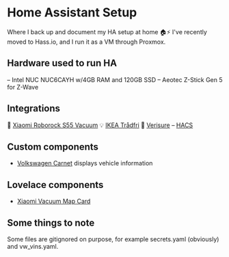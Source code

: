 # Home Assistant Setup 

Where I back up and document my HA setup at home 🏠⚡️ 
I've recently moved to Hass.io, and I run it as a VM through Proxmox.

## Hardware used to run HA 
– Intel NUC NUC6CAYH w/4GB RAM and 120GB SSD
– Aeotec Z-Stick Gen 5 for Z-Wave

## Integrations 
🧹 [Xiaomi Roborock S55 Vacuum](https://www.home-assistant.io/integrations/vacuum.xiaomi_miio/)
💡 [IKEA Trådfri](https://www.home-assistant.io/integrations/tradfri)
🚨 [Verisure](https://www.home-assistant.io/integrations/verisure)
– [HACS](https://github.com/hacs/integration)

## Custom components
- [Volkswagen Carnet](https://github.com/robinostlund/volkswagencarnet) displays vehicle information

## Lovelace components
- [Xiaomi Vacuum Map Card](https://github.com/PiotrMachowski/lovelace-xiaomi-vacuum-map-card)

## Some things to note
Some files are gitignored on purpose, for example secrets.yaml (obviously) and vw_vins.yaml.